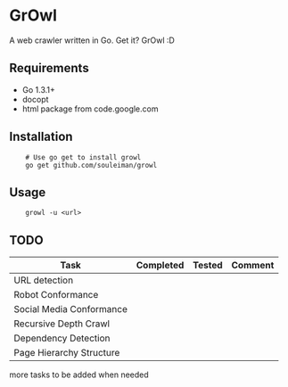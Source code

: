 GrOwl
=========
A web crawler written in Go. Get it? GrOwl :D

Requirements
------------
* Go 1.3.1+
* docopt
* html package from code.google.com

## Installation
        # Use go get to install growl
        go get github.com/souleiman/growl

Usage
------------
        growl -u <url>

TODO
------------
Task | Completed | Tested | Comment
-----|-----------|--------|--------
URL detection |||
Robot Conformance|||
Social Media Conformance|||
Recursive Depth Crawl|||
Dependency Detection|||
Page Hierarchy Structure|||

more tasks to be added when needed